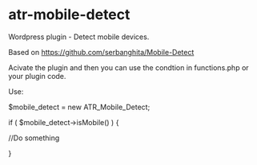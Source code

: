 # atr-mobile-detect

Wordpress plugin - Detect mobile devices.

Based on https://github.com/serbanghita/Mobile-Detect

Acivate the plugin and then you can use the condtion in functions.php or your plugin code.

Use: 

$mobile_detect = new ATR_Mobile_Detect; 

if ( $mobile_detect->isMobile() ) {	

  //Do something 
  
}
